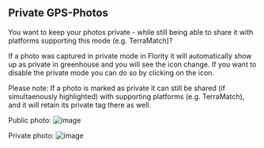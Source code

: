 ## Private GPS-Photos 

You want to keep your photos private - while still being able to share it with platforms supporting this mode (e.g. TerraMatch)?

If a photo was captured in private mode in Flority it will automatically show up as private in greenhouse and you will see the icon change. If you want to disable the private mode you can do so by clicking on the icon.

Please note: If a photo is marked as private it can still be shared (if simultaenously highlighted) with supporting platforms (e.g. TerraMatch), and it will retain its private tag there as well.

Public photo:
![image](https://github.com/Wells-for-Zoe/book/assets/97762115/c96f1e51-00d2-419d-81b9-7fa96ab8310e)

Private photo:
![image](https://github.com/Wells-for-Zoe/book/assets/97762115/2ac97f91-14d5-4fa8-9a3d-11f67e64245c)

